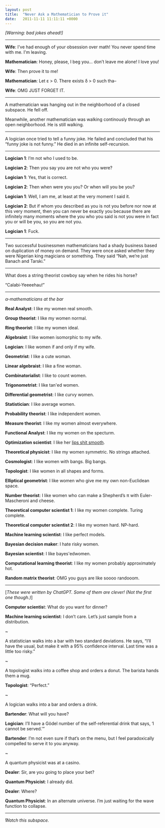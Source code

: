 ```yaml
---
layout: post
title:  "Never Ask a Mathematician to Prove it"
date:   2011-11-11 11:11:11 +0000
---
```


*[Warning: bad jokes ahead!]*

---

**Wife**: I've had enough of your obsession over math! You never spend time with me. I'm leaving.

**Mathematician**: Honey, please, I beg you… don’t leave me alone! I love you!

**Wife**: Then prove it to me!

**Mathematician**: Let ε > 0. There exists δ > 0 such tha–

**Wife**: OMG JUST FORGET IT.

---

A mathematician was hanging out in the neighborhood of a closed subspace. He fell off.

Meanwhile, another mathematician was walking continously through an open neighborhood. He is still walking.

---

A logician once tried to tell a funny joke. He failed and concluded that his “funny joke is not funny.” He died in an infinite self-recursion.

---

**Logician 1**: I’m not who I used to be.

**Logician 2**: Then you say you are not who you were?

**Logician 1**: Yes, that is correct.

**Logician 2**: Then when were you you? Or when will you be you?

**Logician 1**: Well, I am me, at least at the very moment I said it.

**Logician 2**: But if whom you described as you is not you before nor now at this very moment, then you can never be exactly you because there are infinitely many moments where the you who you said is not you were in fact you or will be you, so you are not you.

**Logician 1**: Fuck.

---

Two successful businessmen mathematicians had a shady business based on duplication of money on demand. They were once asked whether they were Nigerian king magicians or something. They said “Nah, we’re just Banach and Tarski.”

---

What does a string theorist cowboy say when he rides his horse?

“Calabi-Yeeeehau!”

---


*α-mathematicians at the bar*

**Real Analyst**: I like my women real smooth.

**Group theorist**: I like my women normal.

**Ring theorist**: I like my women ideal.

**Algebraist**: I like women isomorphic to my wife.

**Logician**: I like women if and only if my wife.

**Geometrist**: I like a cute woman.

**Linear algebraist**: I like a fine woman.

**Combinatorialist**: I like to count women.

**Trigonometrist**: I like tan'ed women.

**Differential geometrist**: I like curvy women.

**Statistician**: I like average women.

**Probability theorist**: I like independent women.

**Measure theorist**: I like my women almost everywhere.

**Functional Analyst**: I like my women on the specturm.

**Optimization scientist**: I like her [lips shit smooth](https://math.stackexchange.com/questions/673898/lipschitz-smoothness-strong-convexity-and-the-hessian).

**Theoretical physicist**: I like my women symmetric. No strings attached.

**Cosmologist**: I like women with bangs. Big bangs.

**Topologist**: I like women in all shapes and forms.

**Elliptical geometrist**: I like women who give me my own non-Euclidean space.

<!-- **Cosmologist**: I like black holes. -->

<!-- **Topologist**: The more holes, the better. -->

<!-- **Elliptical geometrist**: She can fondle my non-Euclidean balls. -->

**Number theorist**: I like women who can make a Shepherd’s π with Euler-Mascheroni and cheese.

**Theoretical computer scientist 1**: I like my women complete. Turing complete.

**Theoretical computer scientist 2**: I like my women hard. NP-hard.

**Machine learning scientist**: I like perfect models.

<!-- **Deep learning engineer**: I like it deep and fast. -->

**Bayesian decision maker**: I hate risky women.

**Bayesian scientist**: I like bayes'edwomen.

**Computational learning theorist**: I like my women probably approximately hot.

**Random matrix theorist**: OMG you guys are like soooo randooom.


---

[*These were written by ChatGPT. Some of them are clever! (Not the first one though.)*]

**Computer scientis**t: What do you want for dinner?

**Machine learning scientist**: I don’t care. Let’s just sample from a distribution.

~

A statistician walks into a bar with two standard deviations. He says, “I’ll have the usual, but make it with a 95% confidence interval. Last time was a little too risky.”

~

A topologist walks into a coffee shop and orders a donut. The barista hands them a mug.

**Topologist**: “Perfect.”

~

A logician walks into a bar and orders a drink.

**Bartender**: What will you have?

**Logician**: I’ll have a Gödel number of the self-referential drink that says, ‘I cannot be served.’”

**Bartender**: I’m not even sure if that’s on the menu, but I feel paradoxically compelled to serve it to you anyway.

~

A quantum physicist was at a casino.

**Dealer**: Sir, are you going to place your bet?

**Quantum Physicist**: I already did.

**Dealer**: Where?

**Quantum Physicist**: In an alternate universe. I’m just waiting for the wave function to collapse.


---

ً*Watch this subspace.*
